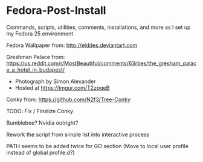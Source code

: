 # Fedora-Post-Install
Commands, scripts, utilities, comments, installations, and more as I set up my Fedora 25 environment

Fedora Wallpaper from: http://elddes.deviantart.com

Greshman Palace from: https://us.reddit.com/r/MostBeautiful/comments/63rbes/the_gresham_palace_a_hotel_in_budapest/
- Photograph by Simon Alexander
- Hosted at https://imgur.com/T2zpqeB


Conky from: https://github.com/N2f3/Tree-Conky

TODO:
Fix / Finalize Conky

Bumblebee? Nvidia outright?

Rework the script from simple list into interactive process

PATH seems to be added twice for GO section (Move to local user profile instead of global profile.d?)
